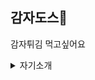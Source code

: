 ## 감자도스🥔

감자튀김 먹고싶어요 

<details><summary>자기소개</summary>
<p>

안녕하세요, 개발자 송병준입니다.
  
멀지 않은 과거에 프로그래밍의 매력에 반하여 입문하였습니다. 일로서 또는 취미로서, 때로는 거대하게 때로는 소소하게 무언가를 계속 만들어내는 중입니다.
  
분야를 가리지 않고 도전하고 있습니다. 필요할 때 또는 궁금할 때마다 새로운 여행을 떠납니다. 지식이 차곡차곡 쌓이고 정리되어 머릿속에 그림이 그려지는 느낌을 아주 좋아합니다.
    
소프트웨어는 늘 사용자에게 봉사해야 한다고 생각합니다. 또한 사용자가 쓰기에 편한 소프트웨어는 행복한 개발자로부터 나온다고 생각합니다. 따라서 즐거운 개발 경험을 만드는 것에 노력을 아끼지 않고 있습니다.
  
하여 엔지니어로서의 욕심 반, 좋은 소프트웨어를 만들어 인도하겠다는 생각 반으로, 상황에 맞는 리팩토링을 통해 코드를 성장시키고 진화시키는 것에 몰두하고 있습니다.
  
언젠가는─지금까지 그래왔듯이─더 나은 기술과 소프트웨어 공학이 개발자의 고통을 해방시켜 주고 사용자를 기쁘게 할 것이라고 믿습니다.
   
</p>
</details>
